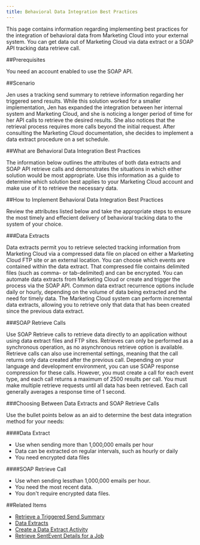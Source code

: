 ```yaml
---
title: Behavioral Data Integration Best Practices
---
```

<p>This page contains information  regarding implementing best practices for the integration of behavioral data from Marketing Cloud into your external system. You can get data out of Marketing Cloud via data extract or a SOAP API tracking data retrieve call.</p>

##Prerequisites
<p>You need an account enabled to use the SOAP API.</p>

##Scenario
<p>Jen uses a tracking send summary to retrieve information regarding her triggered send results. While this solution worked for a smaller implementation, Jen has expanded the integration between her internal system and Marketing Cloud, and she is noticing a longer period of time for her API calls to retrieve the desired results. She also notices that the retrieval process requires more calls beyond the initial request. After consulting the Marketing Cloud documentation, she decides to implement a data extract procedure on a set schedule.</p>

##What are Behavioral Data Integration Best Practices
<p>The information below outlines the attributes of both data extracts and SOAP API retrieve calls and demonstrates the situations in which either solution would be most appropriate. Use this information as a guide to determine which solution best applies to your Marketing Cloud account and make use of it to retrieve the necessary data.</p>

##How to Implement Behavioral Data Integration Best Practices
<p>Review the attributes listed below and take the appropriate steps to ensure the most timely and effecient delivery of behavioral tracking data to the system of your choice.</p>

###Data Extracts
<p>Data extracts permit you to retrieve selected tracking information from Marketing Cloud via a compressed data file on placed on either a Marketing Cloud FTP site or an external location. You can choose which events are contained within the data extract. That compressed file contains delimited files (such as comma- or tab-delimited) and can be encrypted. You can automate data extracts from Marketing Cloud or create and trigger the process via the SOAP API. Common data extract recurrence options include daily or hourly, depending on the volume of data being extracted and the need for timely data. The Marketing Cloud system can perform incremental data extracts, allowing you to retrieve only that data that has been created since the previous data extract.</p>

###SOAP Retrieve Calls
<p>Use SOAP Retrieve calls to retrieve data directly to an application without using data extract files and FTP sites. Retrieves can only be performed as a synchronous operation, as no asynchronous retrieve option is available. Retrieve calls can also use incremental settings, meaning that the call returns only data created after the previous call. Depending on your language and development environment, you can use SOAP response compression for these calls. However, you must create a call for each event type, and each call returns a maximum of 2500 results per call. You must make multiple retrieve requests until all data has been retrieved. Each call generally averages a response time of 1 second.</p>

###Choosing Between Data Extracts and SOAP Retrieve Calls
<p>Use the bullet points below as an aid to determine the best data integration method for your needs:</p>

####Data Extract
<ul>
<li>Use when sending more than 1,000,000 emails per hour</li>
<li>Data can be extracted on regular intervals, such as hourly or daily</li>
<li>You need encrypted data files</li>
</ul>

####SOAP Retrieve Call
<ul>
<li>Use when sending lessthan 1,000,000 emails per hour.</li>
<li>You need the most recent data.</li>
<li>You don't require encrypted data files.</li>
</ul>

##Related Items
* [Retrieve a Triggered Send Summary](retrieving_a_triggered_send_summary.htm)
* [Data Extracts](https://help.salesforce.com/articleView?id=mc_es_data_extract_activity.htm&type=5)
* [Create a Data Extract Activity](creating_a_data_extract_activity_with_the_soap_web_service_api.htm)
* [Retrieve SentEvent Details for a Job](retrieve_sentevent_details_for_job.htm)
